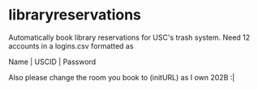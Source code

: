 # libraryreservations
Automatically book library reservations for USC's trash system. Need 12 accounts in a logins.csv formatted as 

Name | USCID | Password

Also please change the room you book to (initURL) as I own 202B :|
